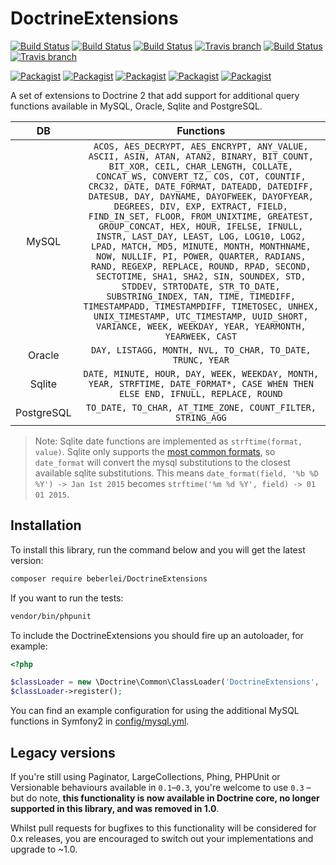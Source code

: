 DoctrineExtensions
==================

[![Build Status](https://img.shields.io/badge/branch-master-blue.svg)](https://github.com/beberlei/DoctrineExtensions/tree/master)
[![Build Status](https://travis-ci.org/beberlei/DoctrineExtensions.svg?branch=master)](https://travis-ci.org/beberlei/DoctrineExtensions)
[![Build Status](https://img.shields.io/badge/version-1.0-orange.svg)](https://github.com/beberlei/DoctrineExtensions/tree/1.0)
[![Travis branch](https://img.shields.io/travis/beberlei/DoctrineExtensions/1.0.svg)](https://travis-ci.org/beberlei/DoctrineExtensions)
[![Build Status](https://img.shields.io/badge/version-0.3-orange.svg)](https://github.com/beberlei/DoctrineExtensions/tree/0.3)
[![Travis branch](https://img.shields.io/travis/beberlei/DoctrineExtensions/0.3.svg)](https://travis-ci.org/beberlei/DoctrineExtensions)

[![Packagist](https://img.shields.io/packagist/v/beberlei/DoctrineExtensions.svg?label=stable)](https://packagist.org/packages/beberlei/DoctrineExtensions)
[![Packagist](https://img.shields.io/packagist/vpre/beberlei/DoctrineExtensions.svg?label=unstable)](https://packagist.org/packages/beberlei/DoctrineExtensions)
[![Packagist](https://img.shields.io/packagist/dd/beberlei/DoctrineExtensions.svg?label=⬇)](https://packagist.org/packages/beberlei/DoctrineExtensions)
[![Packagist](https://img.shields.io/packagist/dm/beberlei/DoctrineExtensions.svg?label=⬇)](https://packagist.org/packages/beberlei/DoctrineExtensions)
[![Packagist](https://img.shields.io/packagist/dt/beberlei/DoctrineExtensions.svg?label=⬇)](https://packagist.org/packages/beberlei/DoctrineExtensions)

A set of extensions to Doctrine 2 that add support for additional query
functions available in MySQL, Oracle, Sqlite and PostgreSQL.

| DB | Functions |
|:--:|:---------:|
| MySQL | `ACOS, AES_DECRYPT, AES_ENCRYPT, ANY_VALUE, ASCII, ASIN, ATAN, ATAN2, BINARY, BIT_COUNT, BIT_XOR, CEIL, CHAR_LENGTH, COLLATE, CONCAT_WS, CONVERT_TZ, COS, COT, COUNTIF, CRC32, DATE, DATE_FORMAT, DATEADD, DATEDIFF, DATESUB, DAY, DAYNAME, DAYOFWEEK, DAYOFYEAR, DEGREES, DIV, EXP, EXTRACT, FIELD, FIND_IN_SET, FLOOR, FROM_UNIXTIME, GREATEST, GROUP_CONCAT, HEX, HOUR, IFELSE, IFNULL, INSTR, LAST_DAY, LEAST, LOG, LOG10, LOG2, LPAD, MATCH, MD5, MINUTE, MONTH, MONTHNAME, NOW, NULLIF, PI, POWER, QUARTER, RADIANS, RAND, REGEXP, REPLACE, ROUND, RPAD, SECOND, SECTOTIME, SHA1, SHA2, SIN, SOUNDEX, STD, STDDEV, STRTODATE, STR_TO_DATE, SUBSTRING_INDEX, TAN, TIME, TIMEDIFF, TIMESTAMPADD, TIMESTAMPDIFF, TIMETOSEC, UNHEX, UNIX_TIMESTAMP, UTC_TIMESTAMP, UUID_SHORT, VARIANCE, WEEK, WEEKDAY, YEAR, YEARMONTH, YEARWEEK, CAST` |
| Oracle | `DAY, LISTAGG, MONTH, NVL, TO_CHAR, TO_DATE, TRUNC, YEAR` |
| Sqlite | `DATE, MINUTE, HOUR, DAY, WEEK, WEEKDAY, MONTH, YEAR, STRFTIME, DATE_FORMAT*, CASE WHEN THEN ELSE END, IFNULL, REPLACE, ROUND` |
| PostgreSQL | `TO_DATE, TO_CHAR, AT_TIME_ZONE, COUNT_FILTER, STRING_AGG` |

> Note: Sqlite date functions are implemented as `strftime(format, value)`.
  Sqlite only supports the [most common formats](https://www.sqlite.org/lang_datefunc.html),
  so `date_format` will convert the mysql substitutions to the closest available sqlite substitutions.
  This means `date_format(field, '%b %D %Y') -> Jan 1st 2015` becomes `strftime('%m %d %Y', field) -> 01 01 2015`.

Installation
------------

To install this library, run the command below and you will get the latest
version:

```sh
composer require beberlei/DoctrineExtensions
```

If you want to run the tests:

```sh
vendor/bin/phpunit
```

To include the DoctrineExtensions you should fire up an autoloader, for example:

```php
<?php

$classLoader = new \Doctrine\Common\ClassLoader('DoctrineExtensions', '/path/to/extensions');
$classLoader->register();
```

You can find an example configuration for using the additional MySQL functions
in Symfony2 in [config/mysql.yml](config/mysql.yml).


Legacy versions
---------------

If you're still using Paginator, LargeCollections, Phing, PHPUnit or Versionable
behaviours available in `0.1`–`0.3`, you're welcome to use `0.3` – but do note,
**this functionality is now available in Doctrine core, no longer supported in
this library, and was removed in 1.0**.

Whilst pull requests for bugfixes to this functionality will be considered for
0.x releases, you are encouraged to switch out your implementations and upgrade
to ~1.0.
